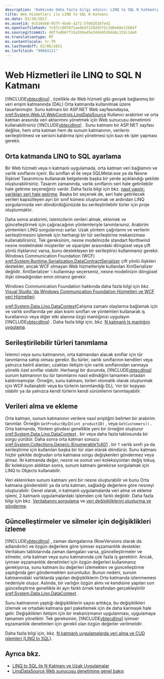 ```yaml
---
description: 'Hakkında daha fazla bilgi edinin: LINQ to SQL N katmanlı Web Hizmetleri'
title: Web Hizmetleri ile LINQ to SQL N Katmanı
ms.date: 03/30/2017
ms.assetid: 9cb10eb8-957f-4beb-a271-5f682016fed2
ms.openlocfilehash: 7c97cc80f071ae964f329265f5c3d0e68e12b84f
ms.sourcegitcommit: ddf7edb67715a5b9a45e3dd44536dabc153c1de0
ms.translationtype: MT
ms.contentlocale: tr-TR
ms.lasthandoff: 02/06/2021
ms.locfileid: "99663111"
---
```

# <a name="linq-to-sql-n-tier-with-web-services"></a>Web Hizmetleri ile LINQ to SQL N Katmanı

[!INCLUDE[vbtecdlinq](../../../../../../includes/vbtecdlinq-md.md)] , özellikle de Web hizmeti gibi gevşek bağlanmış bir veri erişim katmanında (DAL) Orta katmanda kullanılmak üzere tasarlanmıştır. Sunu katmanı bir ASP.NET Web sayfasındaysa, <xref:System.Web.UI.WebControls.LinqDataSource> Kullanıcı arabirimi ve orta katman arasında veri aktarımını yönetmek için Web sunucusu denetimini kullanabilirsiniz [!INCLUDE[vbtecdlinq](../../../../../../includes/vbtecdlinq-md.md)] . Sunu katmanı bir ASP.NET sayfası değilse, hem orta katman hem de sunum katmanının, verilerin serileştirilmesi ve serisini kaldırma işini yönetmesi için bazı ek işler yapması gerekir.  
  
## <a name="setting-up-linq-to-sql-on-the-middle-tier"></a>Orta katmanda LINQ to SQL ayarlama  

 Bir Web hizmeti veya n katmanlı uygulamada, orta katman veri bağlamını ve varlık sınıflarını içerir. Bu sınıfları el ile veya SQLMetal.exe ya da Nesne İlişkisel Tasarımcısı kullanarak belgelerde başka bir yerde açıklandığı şekilde oluşturabilirsiniz. Tasarım zamanında, varlık sınıflarını seri hale getirilebilir hale getirme seçeneğiniz vardır. Daha fazla bilgi için bkz. [nasıl yapılır: varlıkları seri hale getirme](how-to-make-entities-serializable.md). Başka bir seçenek de, seri hale getirilecek verileri kapsülleyen ayrı bir sınıf kümesi oluşturmak ve ardından LINQ sorgularınızda veri döndürdüğünüzde bu serileştirilebilir türler için proje oluşturmaktır.  
  
 Daha sonra arabirimi, istemcilerin verileri almak, eklemek ve güncelleştirmek için çağıracağının yöntemleriyle tanımlarsınız. Arabirim yöntemleri LINQ sorgularınızı sarlar. Uzak yöntem çağrılarını ve verilerin serileştirmesini işlemek için herhangi bir tür serileştirme mekanizması kullanabilirsiniz. Tek gereksinim, nesne modelinizde standart Northwind nesne modelindeki müşteriler ve siparişler arasındaki döngüsel veya çift yönlü ilişklarınız varsa, bunu destekleyen bir serileştirici kullanmanız gerekir. Windows Communication Foundation (WCF) <xref:System.Runtime.Serialization.DataContractSerializer> çift yönlü ilişkileri destekler, ancak WCF olmayan Web hizmetleriyle kullanılan XmlSerializer değildir. XmlSerializer 'ı kullanmayı seçerseniz, nesne modelinizin döngüsel ilişki olmadığından emin olmanız gerekir.  
  
 Windows Communication Foundation hakkında daha fazla bilgi için bkz. [Visual Studio 'da Windows Communication Foundation Hizmetleri ve WCF veri Hizmetleri](/visualstudio/data-tools/windows-communication-foundation-services-and-wcf-data-services-in-visual-studio).  
  
 <xref:System.Data.Linq.DataContext>Çalışma zamanı olaylarına bağlamak için ve varlık sınıflarında yer alan kısmi sınıfları ve yöntemleri kullanarak iş kurallarınızı veya diğer etki alanına özgü mantığınızı uygulayın [!INCLUDE[vbtecdlinq](../../../../../../includes/vbtecdlinq-md.md)] . Daha fazla bilgi için, bkz. [N katmanlı Iş mantığını uygulama](implementing-business-logic-linq-to-sql.md).  
  
## <a name="defining-the-serializable-types"></a>Serileştirilebilir türleri tanımlama  

 İstemci veya sunu katmanının, orta katmandan alacak sınıflar için tür tanımlarına sahip olması gerekir. Bu türler, varlık sınıflarının kendileri veya yalnızca belirli alanları, uzaktan iletişim için varlık sınıflarından sarmaya yönelik özel sınıflar olabilir. Herhangi bir durumda, [!INCLUDE[vbtecdlinq](../../../../../../includes/vbtecdlinq-md.md)] sunum katmanının bu tür tanımlarını nasıl edindiğini tamamen ortadan kaldırmamışlar. Örneğin, sunu katmanı, türleri otomatik olarak oluşturmak için WCF kullanabilir veya bu türlerin tanımlandığı DLL 'nin bir kopyası olabilir ya da yalnızca kendi türlerin kendi sürümlerini tanımlayabilir.  
  
## <a name="retrieving-and-inserting-data"></a>Verileri alma ve ekleme  

 Orta katman, sunum katmanının verilere nasıl eriştiğini belirten bir arabirim tanımlar. Örneğin `GetProductByID(int productID)` , veya `GetCustomers()` . Orta katmanda, Yöntem gövdesi genellikle yeni bir örneğini oluşturur <xref:System.Data.Linq.DataContext> , bir veya daha fazla tablosunda bir sorgu yürütür. Daha sonra orta katman sonucu <xref:System.Collections.Generic.IEnumerable%601> , bir `T` varlık sınıfı ya da serileştirme için kullanılan başka bir tür olan olarak döndürür. Sunu katmanı hiçbir şekilde doğrudan orta katmana sorgu değişkenleri göndermez veya almaz. İki katmanda değer, nesne ve somut veri koleksiyonları değiş tokuş. Bir koleksiyon aldıktan sonra, sunum katmanı gerekirse sorgulamak için LINQ to Objects kullanabilir.  
  
 Veri eklenirken sunum katmanı yeni bir nesne oluşturabilir ve bunu Orta katmana gönderebilir ya da orta katman, sağladığı değerlere göre nesneyi oluşturabilir. Genel olarak, n katmanlı uygulamalarda veri alma ve ekleme işlemi, 2 katmanlı uygulamalardaki işlemden çok farklı değildir. Daha fazla bilgi için bkz. [Veritabanını sorgulama](querying-the-database.md) ve [veri değişikliklerini oluşturma ve gönderme](making-and-submitting-data-changes.md).  
  
## <a name="tracking-changes-for-updates-and-deletes"></a>Güncelleştirmeler ve silmeler için değişiklikleri izleme  

 [!INCLUDE[vbtecdlinq](../../../../../../includes/vbtecdlinq-md.md)] , zaman damgalarına (RowVersions olarak da adlandırılır) ve özgün değerlere göre iyimser eşzamanlılık destekler. Veritabanı tablolarında zaman damgaları varsa, güncelleştirmeler ve silmeler, orta katman veya sunu katmanında çok fazla iş gerektirir. Ancak, iyimser eşzamanlılık denetimleri için özgün değerleri kullanmanız gerekiyorsa, sunu katmanı bu değerleri izlemekten ve güncelleştirme yaptığında geri göndermekten sorumludur. Bunun nedeni, sunum katmanındaki varlıklarda yapılan değişikliklerin Orta katmanda izlenmemesi nedeniyle oluşur. Aslında, bir varlığın özgün alımı ve kendisine yapılan son güncelleştirme genellikle iki ayrı farklı örnek tarafından gerçekleştirilir <xref:System.Data.Linq.DataContext> .  
  
 Sunu katmanının yaptığı değişikliklerin sayısı arttıkça, bu değişiklikleri izlemek ve ortadaki katmana geri paketlemek için de daha karmaşık hale gelir. Değişiklikleri iletişim için bir mekanizmanın uygulanması, uygulamaya tamamen yöneliktir. Tek gereksinim, [!INCLUDE[vbtecdlinq](../../../../../../includes/vbtecdlinq-md.md)] iyimser eşzamanlılık denetimleri için gerekli olan özgün değerler verilmelidir.  
  
 Daha fazla bilgi için, bkz. [N katmanlı uygulamalarda veri alma ve CUD işlemleri (LINQ to SQL)](data-retrieval-and-cud-operations-in-n-tier-applications.md).  
  
## <a name="see-also"></a>Ayrıca bkz.

- [LINQ to SQL ile N Katmanı ve Uzak Uygulamalar](n-tier-and-remote-applications-with-linq-to-sql.md)
- [LinqDataSource Web sunucusu denetimine genel bakış](/previous-versions/aspnet/bb547113(v=vs.100))
